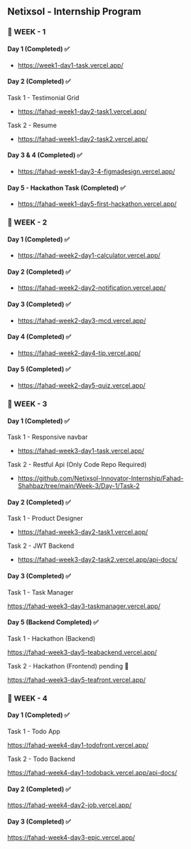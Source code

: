 ## Netixsol - Internship Program

### 📌 WEEK - 1

#### Day 1 (Completed) ✅

- https://week1-day1-task.vercel.app/

#### Day 2 (Completed) ✅

Task 1 - Testimonial Grid

- https://fahad-week1-day2-task1.vercel.app/

Task 2 - Resume

- https://fahad-week1-day2-task2.vercel.app/

#### Day 3 & 4 (Completed) ✅

- https://fahad-week1-day3-4-figmadesign.vercel.app/

#### Day 5 - Hackathon Task (Completed) ✅

- https://fahad-week1-day5-first-hackathon.vercel.app/

### 📌 WEEK - 2

#### Day 1 (Completed) ✅

- https://fahad-week2-day1-calculator.vercel.app/

#### Day 2 (Completed) ✅

- https://fahad-week2-day2-notification.vercel.app/

#### Day 3 (Completed) ✅

- https://fahad-week2-day3-mcd.vercel.app/

#### Day 4 (Completed) ✅

- https://fahad-week2-day4-tip.vercel.app/

#### Day 5 (Completed) ✅

- https://fahad-week2-day5-quiz.vercel.app/

### 📌 WEEK - 3

#### Day 1 (Completed) ✅

Task 1 - Responsive navbar

- https://fahad-week3-day1-task.vercel.app/

Task 2 - Restful Api (Only Code Repo Required)

- https://github.com/Netixsol-Innovator-Internship/Fahad-Shahbaz/tree/main/Week-3/Day-1/Task-2

#### Day 2 (Completed) ✅

Task 1 - Product Designer

- https://fahad-week3-day2-task1.vercel.app/

Task 2 - JWT Backend

- https://fahad-week3-day2-task2.vercel.app/api-docs/

#### Day 3 (Completed) ✅

Task 1 - Task Manager

https://fahad-week3-day3-taskmanager.vercel.app/

#### Day 5 (Backend Completed) ✅

Task 1 - Hackathon (Backend)

https://fahad-week3-day5-teabackend.vercel.app/

Task 2 - Hackathon (Frontend) pending 📝

https://fahad-week3-day5-teafront.vercel.app/


### 📌 WEEK - 4

#### Day 1 (Completed) ✅
    
Task 1 - Todo App

https://fahad-week4-day1-todofront.vercel.app/

Task 2 - Todo Backend

https://fahad-week4-day1-todoback.vercel.app/api-docs/

#### Day 2 (Completed) ✅

https://fahad-week4-day2-job.vercel.app/

#### Day 3 (Completed) ✅

https://fahad-week4-day3-epic.vercel.app/
